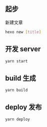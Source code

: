## 起步
新建文章
```sh
hexo new [title]
```

## 开发 server
```sh
yarn start
```

## build 生成
```sh
yarn build
```

## deploy 发布
```sh
yarn deploy
```
